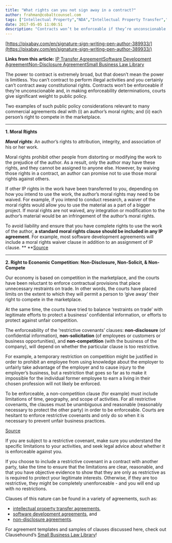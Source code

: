 ```yaml
---
title: "What rights can you not sign away in a contract?"
author: frahman@cobaltcounsel.com
tags: ["Intellectual Property","NDA","Intellectual Property Transfer","Master Services Agreement","Software Development","frahman","IP Transfer","Learn","All Jurisdictions"]
date: 2017-05-05 11:00:51
description: "Contracts won’t be enforceable if they’re unconscionable and, in making enforceability determinations, courts give significant weight to public policy."
---
```


[https://pixabay.com/en/signature-sign-writing-pen-author-389933/](https://pixabay.com/en/signature-sign-writing-pen-author-389933/)

**Links from this article:** [IP Transfer Agreement](https://clausehound.com/legal-contract/14981#!/document=)[Software Development Agreement](https://clausehound.com/legal-contract/16201)[Non-Disclosure Agreement](https://clausehound.com/legal-contract/15656)[Small Business Law Library](https://clausehound.com/small-business-law-library/)

The power to contract is extremely broad, but that doesn’t mean the power is limitless. You can’t contract to perform illegal activities and you certainly can’t contract away constitutional rights. Contracts won’t be enforceable if they’re unconscionable and, in making enforceability determinations, courts give significant weight to public policy.

 

Two examples of such public policy considerations relevant to many commercial agreements deal with (i) an author’s moral rights; and (ii) each person’s right to compete in the marketplace.
** **
**1. Moral Rights**

 

***Moral rights***: An author’s rights to attribution, integrity, and association of his or her work.

 

Moral rights prohibit other people from distorting or modifying the work to the prejudice of the author. As a result, only the author may have these rights, and they cannot be assigned to anyone else. However, by waiving those rights in a contract, an author can promise not to use those moral rights against others.



If other IP rights in the work have been transferred to you, depending on how you intend to use the work, the author’s moral rights may need to be waived. For example, if you intend to conduct research, a waiver of the moral rights would allow you to use the material as a part of a bigger project. If moral rights are not waived, any integration or modification to the author’s material would be an infringement of the author’s moral rights.

 

To avoid liability and ensure that you have complete rights to use the work of the author, **a standard moral rights clause should be included in any IP agreement**. For example, most software development agreements will include a moral rights waiver clause in addition to an assignment of IP clause.
** **[Source](https://pixabay.com/en/law-justice-court-judge-legal-1063249/)
** **
**2. Right to Economic Competition: Non-Disclosure, Non-Solicit, & Non-Compete**

 

Our economy is based on competition in the marketplace, and the courts have been reluctant to enforce contractual provisions that place unnecessary restraints on trade. In other words, the courts have placed limits on the extent to which they will permit a person to ‘give away’ their right to compete in the marketplace.

 

At the same time, the courts have tried to balance  ‘restraints on trade’ with legitimate efforts to protect a business’ confidential information, or efforts to protect against unfair competition.

 

The enforceability of the ‘restrictive covenants’ clauses: **non-disclosure** (of confidential information), **non-solicitation** (of employees or customers or business opportunities), and **non-competition** (with the business of the company), will depend on whether the particular clause is too restrictive.


For example, a temporary restriction on competition might be justified in order to prohibit an employee from using knowledge about the employer to unfairly take advantage of the employer and to cause injury to the employer’s business, but a restriction that goes so far as to make it impossible for the individual former employee to earn a living in their chosen profession will not likely be enforced.

 

To be enforceable, a non-competition clause (for example) must include limitations of time, geography, and scope of activities. For all restrictive covenants, the clauses must be unambiguous and reasonable (reasonably necessary to protect the other party) in order to be enforceable. Courts are hesitant to enforce restrictive covenants and only do so when it is necessary to prevent unfair business practices.

 
[Source](https://pixabay.com/en/censorship-limitations-610101/)

 

If you are subject to a restrictive covenant, make sure you understand the specific limitations to your activities, and seek legal advice about whether it is enforceable against you.

 

If you choose to include a restrictive covenant in a contract with another party, take the time to ensure that the limitations are clear, reasonable, and that you have objective evidence to show that they are only as restrictive as is required to protect your legitimate interests. Otherwise, if they are too restrictive, they might be completely unenforceable - and you will end up with no restrictions.

 

Clauses of this nature can be found in a variety of agreements, such as:

- [intellectual property transfer agreements](https://clausehound.com/legal-contract/14981#!/document=),
- [software development agreements](https://clausehound.com/legal-contract/16201), and
- [non-disclosure agreements](https://clausehound.com/legal-contract/15656).

 

For agreement templates and samples of clauses discussed here, check out Clausehound’s [Small Business Law Library](https://clausehound.com/small-business-law-library/)!
